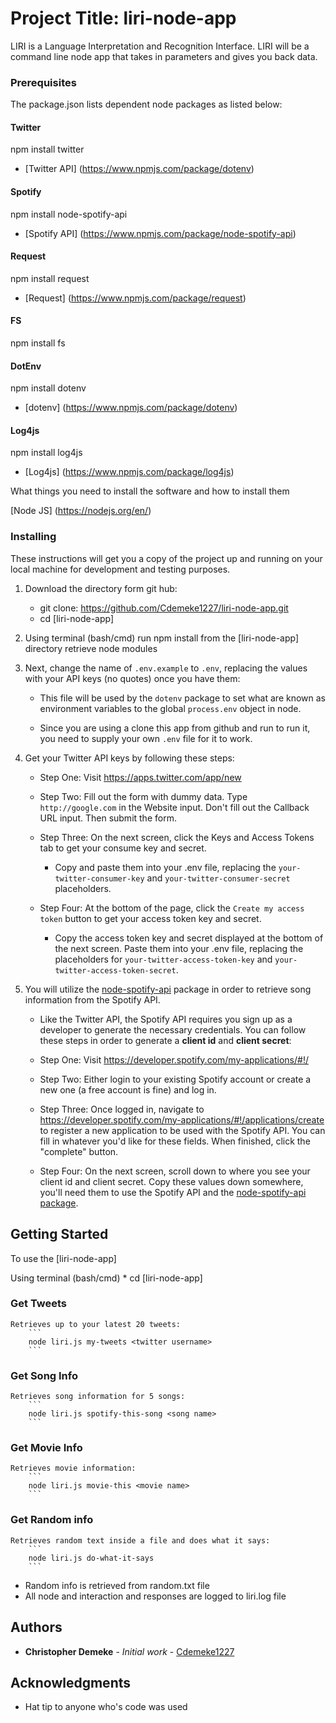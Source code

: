 # Project Title: liri-node-app

LIRI is a Language Interpretation and Recognition Interface. LIRI will be a command line node app that takes in parameters and gives you back data.

### Prerequisites

The package.json lists dependent node packages as listed below:

#### Twitter
npm install twitter
*    [Twitter API] (https://www.npmjs.com/package/dotenv)
#### Spotify
npm install node-spotify-api
*   [Spotify API] (https://www.npmjs.com/package/node-spotify-api)
#### Request
npm install request
*   [Request] (https://www.npmjs.com/package/request)
#### FS
npm install fs
#### DotEnv
npm install dotenv
*   [dotenv] (https://www.npmjs.com/package/dotenv)
#### Log4js
npm install log4js
*   [Log4js] (https://www.npmjs.com/package/log4js)


What things you need to install the software and how to install them

[Node JS] (https://nodejs.org/en/)


### Installing

These instructions will get you a copy of the project up and running on your local machine for development and testing purposes.

1. Download the directory form git hub:
    *   git clone: https://github.com/Cdemeke1227/liri-node-app.git
    *   cd [liri-node-app]

2. Using terminal (bash/cmd) run npm install from the [liri-node-app] directory retrieve node modules

3. Next, change the name of `.env.example` to  `.env`, replacing the values with your API keys (no quotes) once you have them:

    * This file will be used by the `dotenv` package to set what are known as environment variables to the global `process.env` object in node.

    * Since you are using a clone this app from github and run to run it, you need to supply your own `.env` file for it to work.

4. Get your Twitter API keys by following these steps:

    * Step One: Visit <https://apps.twitter.com/app/new>
   
    * Step Two: Fill out the form with dummy data. Type `http://google.com` in the Website input. Don't fill out the Callback URL input. Then submit the form.
   
    * Step Three: On the next screen, click the Keys and Access Tokens tab to get your consume key and secret. 
     
        * Copy and paste them into your .env file, replacing the `your-twitter-consumer-key` and `your-twitter-consumer-secret` placeholders.
   
    * Step Four: At the bottom of the page, click the `Create my access token` button to get your access token key and secret. 
     
        * Copy the access token key and secret displayed at the bottom of the next screen. Paste them into your .env file, replacing the placeholders for `your-twitter-access-token-key` and `your-twitter-access-token-secret`.

5. You will utilize the [node-spotify-api](https://www.npmjs.com/package/node-spotify-api) package in order to retrieve song information from the Spotify API.
   
    * Like the Twitter API, the Spotify API requires you sign up as a developer to generate the necessary credentials. You can follow these steps in order to generate a **client id** and **client secret**:

    * Step One: Visit <https://developer.spotify.com/my-applications/#!/>
   
    * Step Two: Either login to your existing Spotify account or create a new one (a free account is fine) and log in.

    * Step Three: Once logged in, navigate to <https://developer.spotify.com/my-applications/#!/applications/create> to register a new application to be used with the Spotify API. You can fill in whatever you'd like for these fields. When finished, click the "complete" button.

    * Step Four: On the next screen, scroll down to where you see your client id and client secret. Copy these values down somewhere, you'll need them to use the Spotify API and the [node-spotify-api package](https://www.npmjs.com/package/node-spotify-api).

## Getting Started

To use the [liri-node-app] 

 Using terminal (bash/cmd)
    *   cd [liri-node-app]

### Get Tweets

    Retrieves up to your latest 20 tweets:
        ```
        node liri.js my-tweets <twitter username>
        ```

### Get Song Info

    Retrieves song information for 5 songs:
        ```
        node liri.js spotify-this-song <song name>
        ```

### Get Movie Info

    Retrieves movie information:
        ```
        node liri.js movie-this <movie name>
        ```

### Get Random info

    Retrieves random text inside a file and does what it says:
        ```
        node liri.js do-what-it-says
        ```


*   Random info is retrieved from random.txt file     
*   All node and interaction and responses are logged to liri.log file

## Authors

* **Christopher Demeke** - *Initial work* - [Cdemeke1227](https://github.com/Cdemeke1227)

## Acknowledgments

* Hat tip to anyone who's code was used

